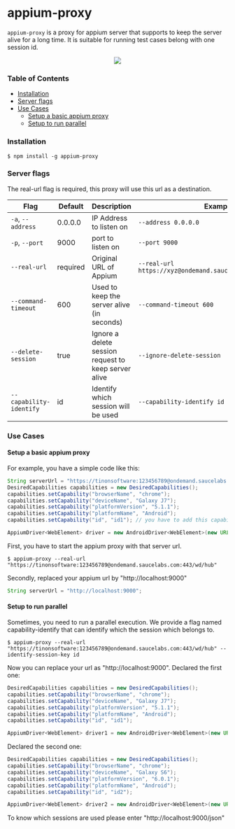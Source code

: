 appium-proxy
=======
`appium-proxy` is a proxy for appium server that supports to keep the server alive for a long time. It is suitable for running test cases belong with one session id.

<p align="center">
  <img src="https://cloud.githubusercontent.com/assets/4379558/24587351/3dae3dba-17df-11e7-83c8-5c1844ece3bc.png"/>
</p>

### Table of Contents
  * [Installation](#installation)
  * [Server flags](#server-flags)
  * [Use Cases](#use-cases)
    * [Setup a basic appium proxy](#setup-a-basic-appium-proxy)
    * [Setup to run parallel](#setup-to-run-parallel)

### Installation
```
$ npm install -g appium-proxy
```
### Server flags
The real-url flag is required, this proxy will use this url as a destination.


|Flag|Default|Description|Example|
|----|-------|-----------|-------|
|`-a`, `--address`|0.0.0.0|IP Address to listen on|`--address 0.0.0.0`|
|`-p`, `--port`|9000|port to listen on|`--port 9000`|
|`--real-url`|required|Original URL of Appium|`--real-url https://xyz@ondemand.saucelabs.com:443/wd/hub`|
|`--command-timeout`|600|Used to keep the server alive (in seconds)|`--command-timeout 600`|
|`--delete-session`|true|Ignore a delete session request to keep server alive|`--ignore-delete-session`|
|`--capability-identify`|id|Identify which session will be used|`--capability-identify id`|
### Use Cases
#### Setup a basic appium proxy
For example, you have a simple code like this:
```java
String serverUrl = "https://tinonsoftware:123456789@ondemand.saucelabs.com:443/wd/hub";	
DesiredCapabilities capabilities = new DesiredCapabilities();
capabilities.setCapability("browserName", "chrome"); 
capabilities.setCapability("deviceName", "Galaxy J7");
capabilities.setCapability("platformVersion", "5.1.1");
capabilities.setCapability("platformName", "Android"); 
capabilities.setCapability("id", "id1"); // you have to add this capability

AppiumDriver<WebElement> driver = new AndroidDriver<WebElement>(new URL(serverUrl), capabilities);
```
First, you have to start the appium proxy with that server url.
```
$ appium-proxy --real-url "https://tinonsoftware:123456789@ondemand.saucelabs.com:443/wd/hub"
```
Secondly, replaced your appium url by "http://localhost:9000"
```java
String serverUrl = "http://localhost:9000";	
```
#### Setup to run parallel
Sometimes, you need to run a parallel execution. We provide a flag named capability-identify that can identify which the session which belongs to.
```
$ appium-proxy --real-url "https://tinonsoftware:123456789@ondemand.saucelabs.com:443/wd/hub" --identify-session-key id
```
Now you can replace your url as "http://localhost:9000". 
Declared the first one:
```java
DesiredCapabilities capabilities = new DesiredCapabilities();
capabilities.setCapability("browserName", "chrome"); 
capabilities.setCapability("deviceName", "Galaxy J7");
capabilities.setCapability("platformVersion", "5.1.1");
capabilities.setCapability("platformName", "Android"); 
capabilities.setCapability("id", "id1");

AppiumDriver<WebElement> driver1 = new AndroidDriver<WebElement>(new URL(serverUrl), capabilities);
```
Declared the second one:
```java
DesiredCapabilities capabilities = new DesiredCapabilities();
capabilities.setCapability("browserName", "chrome"); 
capabilities.setCapability("deviceName", "Galaxy S6");
capabilities.setCapability("platformVersion", "6.0.1");
capabilities.setCapability("platformName", "Android"); 
capabilities.setCapability("id", "id2");

AppiumDriver<WebElement> driver2 = new AndroidDriver<WebElement>(new URL(serverUrl), capabilities);
```
To know which sessions are used please enter "http://localhost:9000/json"